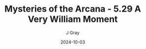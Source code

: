 ---
title: 'Mysteries of the Arcana - 5.29 A Very William Moment'
alt: 'Mysteries of the Arcana'
date: '2024-10-03'
author: 'J Gray'
artist: 'Keira'
---
